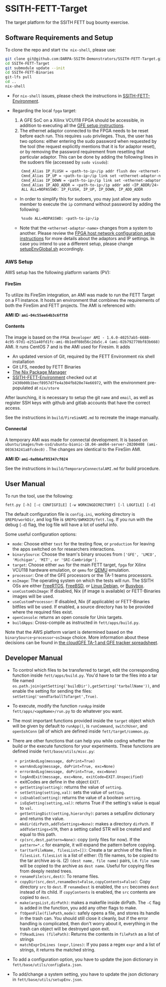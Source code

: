 # SSITH-FETT-Target
The target platform for the SSITH FETT bug bounty exercise.


## Software Requirements and Setup

To clone the repo and start `the nix-shell`, please use:

```bash
git clone git@github.com:DARPA-SSITH-Demonstrators/SSITH-FETT-Target.git
cd SSITH-FETT-Target
git submodule update --init
cd SSITH-FETT-Binaries
git-lfs pull
cd ..
nix-shell
```

* For `nix-shell` issues, please check the instructions in [SSITH-FETT-Environment](https://github.com/DARPA-SSITH-Demonstrators/SSITH-FETT-Environment).   

* Regarding the local `fpga` target:   
    1. A GFE SoC on a Xilinx VCU118 FPGA should be accessible, in
  addition to executing all the [GFE setup instructions](https://gitlab-ext.galois.com/ssith/gfe/tree/develop).   
    2. The ethernet adaptor connected to the FPGA needs to be reset before each run. This requires `sudo` privileges. Thus, the user has two   options: either entering the sudo password when requested by the
  tool (the request explicitly mentions that it is for adaptor reset),
  or by removing the password requirement from resetting that
  particular adaptor.  This can be done by adding the following lines
  in the sudoers file (accessed by `sudo visudo`):
    ```bash
        Cmnd_Alias IP_FLUSH = <path-to-ip>/ip addr flush dev <ethernet-adaptor-name>
        Cmnd_Alias IP_UP = <path-to-ip>/ip link set <ethernet-adaptor-name> up
        Cmnd_Alias IP_DOWN = <path-to-ip>/ip link set <ethernet-adaptor-name> down
        Cmnd_Alias IP_ADD_ADDR = <path-to-ip>/ip addr add <IP_ADDR/24> dev <ethernet-adaptor-name>
        ALL ALL=NOPASSWD: IP_FLUSH, IP_UP, IP_DOWN, IP_ADD_ADDR
    ```

    - In order to simplify this for sudoers, you may just allow any sudo member to execute the `ip` command
      without password by adding the following:
    ```bash
        %sudo ALL=NOPASSWD: <path-to-ip>/ip
    ```
  
  - Note that the `<ethernet-adaptor-name>` changes from a system to
      another. Please review the [FPGA host network configuration setup
      instructions](https://github.com/DARPA-SSITH-Demonstrators/SSITH-FETT-Docs/blob/develop/CI-CD/HostNetworkSetup.md)
      for more details about the adaptors and IP settings.  In case you
      intend to use a different setup, please change
      [setupEnvGlobal.sh](scripts/setupEnvGlobal.sh) accordingly.

### AWS Setup

AWS setup has the following platform variants (PV):

#### FireSim

To utilize its FireSim integration, an AMI was made to run the FETT Target on a F1 instance. It hosts an environment that combines the requirements of both the FireSim and FETT projects. The AMI is referenced with:

**AMI ID: `ami-04c55ee64b3c6f758`**

#### Contents

The image is based on the `FPGA Developer AMI - 1.6.0-40257ab5-6688-4c95-97d1-e251a40fd1fc-ami-0b1edf08d56c2da5c.4 (ami-02b792770bf83b668)` AMI. It runs CentOS 7 and is the AMI used for Firesim. It adds

* An updated version of Git, required by the FETT Environment nix shell installation
* Git LFS, needed by FETT Binaries
* [The Nix Package Manager](https://nixos.org/nix/)
* [SSITH-FETT-Environment](https://github.com/DARPA-SSITH-Demonstrators/SSITH-FETT-Environment) checked out at `2430b00b1becf8957d7fe4a304fb820e74e66972`, with the environment pre-populated at `nix/store`

After launching, it is necessary to setup the git `name` and `email`, as well as register SSH keys with github and gitlab accounts that have the correct access.

See the instructions in `build/FireSimAMI.md` to recreate the image manually.

#### Connectal

A temporary AMI was made for connectal development. It is based on `ubuntu/images/hvm-ssd/ubuntu-bionic-18.04-amd64-server-20200408 (ami-003634241a8fcdec0)` . The changes are identical to the FireSim AMI.

**AMI ID: `ami-0a8b6af85347cf024`**

See the instructions in `build/TemporaryConnectalAMI.md` for build procedure.


## User Manual ##

To run the tool, use the following:
```
fett.py [-h] [-c CONFIGFILE] [-w WORKINGDIRECTORY] [-l LOGFILE] [-d]
```

The default configuration file is `config.ini`, working directory is `$REPO/workDir`, and log file is `$REPO/$WRKDIR/fett.log`. If you run with the debug (`-d`) flag, the log file will have a lot of useful info.

Some useful configuration options:
- `mode`: Choose either `test` for the testing flow, or `production` for leaving the apps switched on for researchers interactions.
- `binarySource`: Choose the team's binary srouces from `['GFE', 'LMCO', 'Michigan', 'MIT', or 'SRI-Cambridge']`.
- `target`: Choose either `aws` for the main FETT target, `fpga` for Xilinx VCU118 hardware
    emulation, or `qemu` for [QEMU](https://www.qemu.org/) emulation.
- `processor`: One of the GFE processors or the TA-1 teams processors.
- `osImage`: The operating system on which the tests will run.  The
    SSITH OSs are either [FreeRTOS](https://www.freertos.org/),
    [FreeBSD](https://www.freebsd.org/), or [Linux Debian](https://www.debian.org/),
    or [Busybox](https://busybox.net/about.html).
- `useCustomOsImage`: If disabled, Nix (if image is available) or FETT-Binaries images will be used.
- `useCustomProcessor`: If disabled, Nix (if applicable) or FETT-Binaries bitfiles will be used. If enabled, a source directory has to be provided where the required files exist.
- `openConsole`: returns an open console for Unix targets.
- `buildApps`: Cross-compile as instructed in `fett/apps/build.py`.

Note that the AWS platform variant is determined based on the `binarySource`-`processor`-`osImage` choice. More information about these decisions can be found in [the cloudGFE TA-1 and GFE tracker spreadsheet](https://docs.google.com/spreadsheets/d/1J8MSDQS1X0V-wPHiNdCTgu7Pwf8GcgTy91kcn8u9mt0/edit#gid=0).


## Developer Manual ##

- To control which files to be transferred to target, edit the corresponding function inside `fett/apps/build.py`. You'd have to tar the files into a tar file named `os.path.join(getSetting('buildDir'),getSetting('tarballName'))`, and enable the setting for sending the files: `setSetting('sendTarballToTarget',True)`.
- To execute, modify the function `runApp` inside `fett/apps/<appName>/run.py` to do whatever you want. 
- The most important functions provided inside the `target` object which will be given by default to `runApp()`, is `runCommand`, `switchUser`, and `openSshConn` (all of which are defined inside `fett/target/common.py`.
- There are other functions that can help you while coding whether the build or the execute functions for your experiments. These functions are defined inside `fett/base/utils/misc.py`:
    - `printAndLog(message, doPrint=True)`
    - `warnAndLog(message, doPrint=True, exc=None)`
    - `errorAndLog(message, doPrint=True, exc=None)`
    - `logAndExit(message, exc=None, exitCode=EXIT.Unspecified)`
    - exitCodes are define in the object `EXIT`.
    - `getSetting(setting)`: returns the value of `setting`.
    - `setSetting(setting,val)`: sets the value of `setting`.
    - `isEnabled(setting)`: returns the value of a boolean `setting`.
    - `isEqSetting(setting,val)`: returns True if the setting's value is equal to `val`.
    - `getSettingDict(setting,hierarchy)`: parses a setupEnv dictionary and returns the value.
    - `mkdir(dirPath,addToSettings=None)`: makes a directory `dirPath`. If `addToSettings=STR`, then a setting called STR will be created and equal to this path.
    - `cp(src,dest,pattern=None)`: copy (only files for now). If the `pattern=*.c` for example, it will expand the pattern before copying.
    - `tar(tarFileName, filesList=[])`: Create a tar archive of the files in `filesList`. `filesList` is a list of either:
      (1) file names, to be copied to the tar archive as-is. (2) `(dest name, file name)` pairs, i.e. `file name` will be copied to the archive as `dest name`. Useful for copying files from deeply nested trees.
    - `renameFile(src,dest)`: To rename files.
    - `copyDir(src,dest,renameDest=False,copyContents=False)`: Copy directory `src` to `dest`. If `renameDest` is enabled, the `src` becomes `dest` instead of its child. If `copyContents` is enabled, the `src` contents are copied to `dest`.
    - `make(argsList,dirPath)`: makes a makefile inside dirPath. The `-C` flag is added in the function, you add any other flags to make.
    - `ftOpenFile(filePath,mode)`: safely opens a file, and stores its handle in the trash can. You should still close it cleanly, but if the error handling is complicated, then don't worry about it, everything in the trash can object will be destroyed upon exit.
    - `ftReadLines (filePath)`: Returns the contents in `filePath` as a list of strings
    - `matchExprInLines (expr,lines)`: If you pass a regex `expr` and a list of strings, it returns the matched string.

- To add a configuration option, you have to update the json dictionary in `fett/base/utils/configData.json`.
- To add/change a system setting, you have to update the json dictionary in `fett/base/utils/setupEnv.json`.
